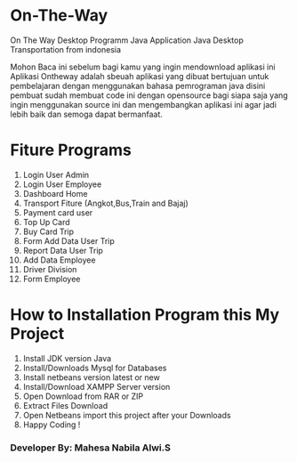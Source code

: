 # On-The-Way
On The Way Desktop Programm Java
Application Java Desktop Transportation from indonesia

Mohon Baca ini sebelum bagi kamu yang ingin mendownload aplikasi ini 
Aplikasi Ontheway adalah sbeuah aplikasi yang dibuat bertujuan untuk pembelajaran dengan menggunakan bahasa pemrograman java 
disini pembuat sudah membuat code ini dengan opensource bagi siapa saja yang ingin menggunakan source ini dan mengembangkan aplikasi ini agar jadi lebih baik dan semoga dapat bermanfaat. 

# Fiture Programs
1.  Login User Admin
2.  Login User Employee
3.  Dashboard Home
4.  Transport Fiture (Angkot,Bus,Train and Bajaj)
5.  Payment card user 
6.  Top Up Card 
7.  Buy Card Trip
8.  Form Add Data User Trip
9.  Report Data User Trip
10. Add Data Employee
11. Driver Division
12. Form Employee


# How to Installation Program this My Project 
1.  Install JDK version Java
2.  Install/Downloads Mysql for Databases
3.  Install netbeans version latest or new
4.  Install/Download XAMPP Server version 
5.  Open Download from RAR or ZIP
6.  Extract Files Download 
7.  Open Netbeans import this project after your Downloads 
8.  Happy Coding !


### Developer By: Mahesa Nabila Alwi.S
